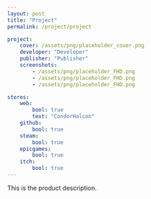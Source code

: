 ```yaml
---
layout: post
title: "Project"
permalink: /project/project

project:
    cover: /assets/png/placeholder_cover.png
    developer: "Developer"
    publisher: "Publisher"
    screenshots:
        - /assets/png/placeholder_FHD.png
        - /assets/png/placeholder_FHD.png
        - /assets/png/placeholder_FHD.png

stores:
    web:
        bool: true
        text: "CondorHalcon"
    github:
        bool: true
    steam:
        bool: true
    epicgames:
        bool: true
    itch:
        bool: true
---
```


This is the product description.
